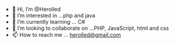 - 👋 Hi, I’m @Herolled
- 👀 I’m interested in ...php and java
- 🌱 I’m currently learning ... C#
- 💞️ I’m looking to collaborate on ...PHP, JavaScript, html and css
- 📫 How to reach me ... herolled@gmail.com

<!---
Herolled/Herolled is a ✨ special ✨ repository because its `README.md` (this file) appears on your GitHub profile.
You can click the Preview link to take a look at your changes.
--->

